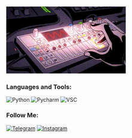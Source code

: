 ![Header](https://github.com/sutourisu/sutourisu/blob/main/space-keyboard.gif)


### Languages and Tools:
![Python](https://img.shields.io/badge/-Python-090909?style=for-the-badge&logo=python&logoColor=47C5FB)
![Pycharm](https://img.shields.io/badge/-PyCharm-090909?style=for-the-badge&logo=pycharm&logoColor=47C5FB)
![VSC](https://img.shields.io/badge/-VSC-090909?style=for-the-badge&logo=visualstudiocode&logoColor=47C5FB)


### Follow Me:
[![Telegram](https://img.shields.io/badge/-Telegram-090909?style=for-the-badge&logo=telegram&logoColor=27A0D9)](https://t.me/sutourisu)
[![Instagram](https://img.shields.io/badge/-Instagram-090909?style=for-the-badge&logo=instagram&logoColor=B4068E)](https://www.instagram.com/sutourisu)
